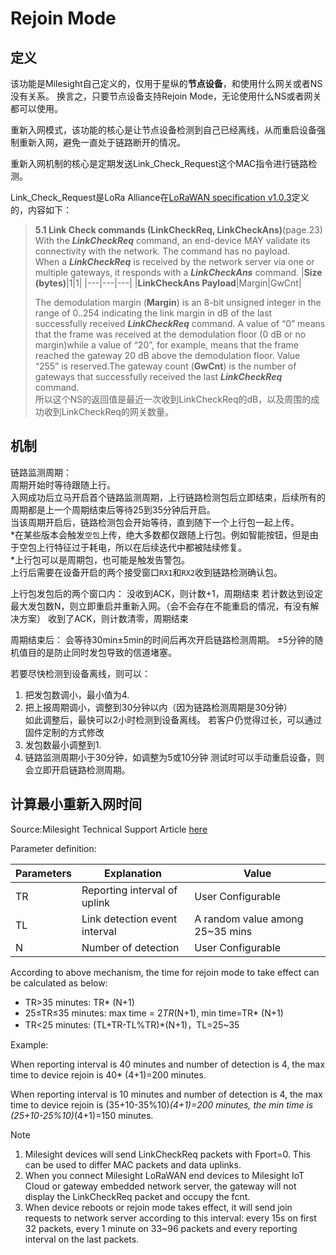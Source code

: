 # Rejoin Mode

## 定义

该功能是Milesight自己定义的，仅用于星纵的**节点设备**，和使用什么网关或者NS没有关系。
换言之，只要节点设备支持Rejoin Mode，无论使用什么NS或者网关都可以使用。

重新入网模式，该功能的核心是让节点设备检测到自己已经离线，从而重启设备强制重新入网，避免一直处于链路断开的情况。

重新入网机制的核心是定期发送Link_Check_Request这个MAC指令进行链路检测。

Link_Check_Request是LoRa Alliance在[LoRaWAN specification v1.0.3](https://lora-alliance.org/wp-content/uploads/2020/11/lorawan1.0.3.pdf)定义的，内容如下：
> **5.1 Link Check commands (LinkCheckReq, LinkCheckAns)**(page.23)  
> With the ***LinkCheckReq*** command, an end-device MAY validate its connectivity with the network. The command has no payload.  
> When a ***LinkCheckReq*** is received by the network server via one or multiple gateways, it responds with a ***LinkCheckAns*** command.
> |**Size (bytes)**|1|1|
> |---|---|---|
> |**LinkCheckAns Payload**|Margin|GwCnt|  
> 
> The demodulation margin (**Margin**) is an 8-bit unsigned integer in the range of 0..254 indicating the link margin in dB of the last successfully received ***LinkCheckReq*** command. A value of “0” means that the frame was received at the demodulation floor (0 dB or no margin)while a value of “20”, for example, means that the frame reached the gateway 20 dB above the demodulation floor. Value “255” is reserved.The gateway count (**GwCnt**) is the number of gateways that successfully received the last ***LinkCheckReq*** command.  
所以这个NS的返回值是最近一次收到LinkCheckReq的dB，以及周围的成功收到LinkCheckReq的网关数量。


## 机制

链路监测周期：  
周期开始时等待跟随上行。  
入网成功后立马开启首个链路监测周期，上行链路检测包后立即结束，后续所有的周期都是上一个周期结束后等待25到35分钟后开启。    
当该周期开启后，链路检测包会开始等待，直到随下一个上行包一起上传。    
*在某些版本会触发`空包`上传，绝大多数都仅跟随上行包。例如智能按钮，但是由于空包上行特征过于耗电，所以在后续迭代中都被陆续修复。  
*上行包可以是周期包，也可能是触发告警包。  
上行后需要在设备开启的两个接受窗口`RX1`和`RX2`收到链路检测确认包。

上行包发包后的两个窗口内：
没收到ACK，则计数+1，周期结束
    若计数达到设定最大发包数N，则立即重启并重新入网。（会不会存在不能重启的情况，有没有解决方案）
收到了ACK，则计数清零，周期结束

周期结束后：
会等待30min±5min的时间后再次开启链路检测周期。
±5分钟的随机值目的是防止同时发包导致的信道堵塞。

若要尽快检测到设备离线，则可以：  
1. 把发包数调小，最小值为4.
2. 把上报周期调小，调整到30分钟以内（因为链路检测周期是30分钟）  
如此调整后，最快可以2小时检测到设备离线。
若客户仍觉得过长，可以通过固件定制的方式修改
1. 发包数最小调整到1.
2. 链路监测周期小于30分钟，如调整为5或10分钟
测试时可以手动重启设备，则会立即开启链路检测周期。

## 计算最小重新入网时间
Source:Milesight Technical Support Article [here](https://support.milesight-iot.com/support/solutions/articles/73000611650-how-rejoin-mode-work-on-milesight-lorawan-nodes)

Parameter definition:

|Parameters|Explanation|Value|
|---|---|---|
|TR|Reporting interval of uplink|User Configurable|
|TL|Link detection event interval|A random value among 25~35 mins|
|N|Number of detection|User Configurable|

According to above mechanism, the time for rejoin mode to take effect can be calculated as below:

+ TR>35 minutes: TR* (N+1)
+ 25≤TR≤35 minutes: max time = 2*TR*(N+1), min time=TR* (N+1)
+ TR<25 minutes: (TL+TR-TL%TR)*(N+1)，TL=25~35

 

Example:

When reporting interval is 40 minutes and number of detection is 4, the max time to device rejoin is 40* (4+1)=200 minutes.

When reporting interval is 10 minutes and number of detection is 4, the max time to device rejoin is (35+10-35%10)*(4+1)=200 minutes, the min time is (25+10-25%10)*(4+1)=150 minutes.

 

Note
1. Milesight devices will send LinkCheckReq packets with Fport=0. This can be used to differ MAC packets and data uplinks.
2. When you connect Milesight LoRaWAN end devices to Milesight IoT Cloud or gateway embedded network server, the gateway will not display the LinkCheckReq packet and occupy the fcnt.
3. When device reboots or rejoin mode takes effect, it will send join requests to network server according to this interval: every 15s on first 32 packets, every 1 minute on 33~96 packets and every reporting interval on the last packets.



